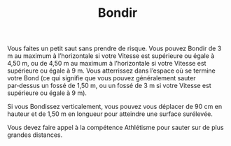 ﻿---
title: Bondir
titleEn: Leap
id: d5I6018Mci2SWokk
group: actions
---
<p><span id="ctl00_MainContent_DetailedOutput">Vous faites un petit saut sans prendre de risque. Vous pouvez Bondir de 3 m au maximum à l’horizontale si votre Vitesse est supérieure ou égale à 4,50 m, ou de 4,50 m au maximum à l’horizontale si votre Vitesse est supérieure ou égale à 9 m. Vous atterrissez dans l’espace où se termine votre Bond (ce qui signifie que vous pouvez généralement sauter par‑dessus un fossé de 1,50 m, ou un fossé de 3 m si votre Vitesse est supérieure ou égale à 9 m).<br></span></p><p><span id="ctl00_MainContent_DetailedOutput">Si vous Bondissez verticalement, vous pouvez vous déplacer de 90 cm en hauteur et de 1,50 m en longueur pour atteindre une surface surélevée.<br></span></p><p><span id="ctl00_MainContent_DetailedOutput">Vous devez faire appel à la compétence Athlétisme pour sauter sur de plus grandes distances.</span></p>

